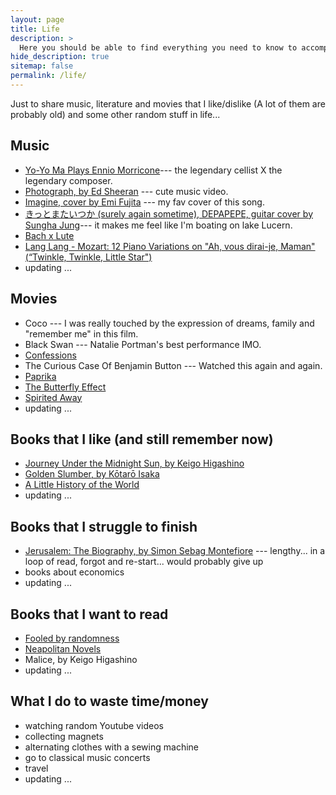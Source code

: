```yaml
---
layout: page
title: Life
description: >
  Here you should be able to find everything you need to know to accomplish the most common tasks when blogging with Hydejack.
hide_description: true
sitemap: false
permalink: /life/
---
```


Just to share music, literature and movies that I like/dislike (A lot of them are probably old) and some other random stuff in life...


## Music
* [Yo-Yo Ma Plays Ennio Morricone](https://open.spotify.com/album/1ZReq7RYxh0d0IqLONfBHk?si=Z816AWjMTSOA-HZFOm6AxQ)--- the legendary cellist X the legendary composer.
* [Photograph, by Ed Sheeran](https://youtu.be/nSDgHBxUbVQ) --- cute music video.
* [Imagine, cover by Emi Fujita](https://open.spotify.com/track/6PASXC8pz8wiGQuQShCRFu?si=vw66ttRTT3ukLTm3RnKZqw) --- my fav cover of this song.
* [きっとまたいつか (surely again sometime), DEPAPEPE, guitar cover by Sungha Jung](https://youtu.be/H92uzAhAPZY)--- it makes me feel like I'm boating on lake Lucern.
* [Bach x Lute](https://youtu.be/ZLjprbeWMxQ)
* [Lang Lang - Mozart: 12 Piano Variations on "Ah, vous dirai-je, Maman" (“Twinkle, Twinkle, Little Star") ](https://youtube.com/playlist?list=PL_wxS77dDiyLqx18RrJmLvO9QjChz3Gje)
* updating ...

<!-- {:.related-posts.faded} -->

## Movies
* Coco --- I was really touched by the expression of dreams, family and "remember me" in this film. 
* Black Swan --- Natalie Portman's best performance IMO.
* [Confessions](https://en.wikipedia.org/wiki/Confessions_(2010_film))
* The Curious Case Of Benjamin Button --- Watched this again and again.
* [Paprika](https://en.wikipedia.org/wiki/Paprika_(2006_film)) 
* [The Butterfly Effect](https://en.wikipedia.org/wiki/The_Butterfly_Effect)
* [Spirited Away](https://en.wikipedia.org/wiki/Spirited_Away)
* updating ...

<!-- {:.related-posts.faded} -->

## Books that I like (and still remember now)
* [Journey Under the Midnight Sun, by Keigo Higashino](https://en.wikipedia.org/wiki/Journey_Under_the_Midnight_Sun)
* [Golden Slumber, by Kōtarō Isaka](https://en.wikipedia.org/wiki/K%C5%8Dtar%C5%8D_Isaka)
* [A Little History of the World](https://en.wikipedia.org/wiki/A_Little_History_of_the_World)
* updating ...

<!-- {:.related-posts.faded} -->

## Books that I struggle to finish
* [Jerusalem: The Biography, by Simon Sebag Montefiore](https://en.wikipedia.org/wiki/Jerusalem:_The_Biography) --- lengthy... in a loop of read, forgot and re-start... would probably give up
* books about economics
* updating ...

## Books that I want to read
* [Fooled by randomness](https://www.fooledbyrandomness.com)  
* [Neapolitan Novels](https://en.wikipedia.org/wiki/Neapolitan_Novels)
* Malice, by Keigo Higashino
* updating ...

## What I do to waste time/money
* watching random Youtube videos
* collecting magnets
* alternating clothes with a sewing machine
* go to classical music concerts
* travel
* updating ...
<!-- {:.related-posts.faded} -->

<!-- [install]: install.md
[upgrade]: upgrade.md
[config]: config.md
[basics]: basics.md
[writing]: writing.md
[scripts]: scripts.md
[build]: build.md
[advanced]: advanced.md
[LICENSE]: ../LICENSE.md
[NOTICE]: ../NOTICE.md
[Black Swan]: ../CHANGELOG.md -->
